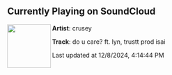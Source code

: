 ## Currently Playing on SoundCloud

[<img align="left" width="100" src="https://i1.sndcdn.com/artworks-royaMiizxdCoJFVy-wqCmsQ-t500x500.jpg">](https://soundcloud.com/cruseyyyy/care?in=saxurn/sets/santa-pilled-re-rock)

**Artist**: crusey 

**Track**: do u care? ft. lyn, trustt prod isai

Last updated at 12/8/2024, 4:14:44 PM
